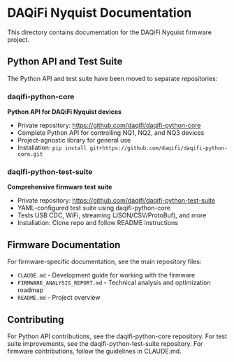 # DAQiFi Nyquist Documentation

This directory contains documentation for the DAQiFi Nyquist firmware project.

## Python API and Test Suite

The Python API and test suite have been moved to separate repositories:

### daqifi-python-core
**Python API for DAQiFi Nyquist devices**
- Private repository: https://github.com/daqifi/daqifi-python-core
- Complete Python API for controlling NQ1, NQ2, and NQ3 devices
- Project-agnostic library for general use
- Installation: `pip install git+https://github.com/daqifi/daqifi-python-core.git`

### daqifi-python-test-suite
**Comprehensive firmware test suite**
- Private repository: https://github.com/daqifi/daqifi-python-test-suite
- YAML-configured test suite using daqifi-python-core
- Tests USB CDC, WiFi, streaming (JSON/CSV/ProtoBuf), and more
- Installation: Clone repo and follow README instructions

## Firmware Documentation

For firmware-specific documentation, see the main repository files:
- `CLAUDE.md` - Development guide for working with the firmware
- `FIRMWARE_ANALYSIS_REPORT.md` - Technical analysis and optimization roadmap
- `README.md` - Project overview

## Contributing

For Python API contributions, see the daqifi-python-core repository.
For test suite improvements, see the daqifi-python-test-suite repository.
For firmware contributions, follow the guidelines in CLAUDE.md.
